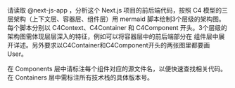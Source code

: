 请读取 @next-js-app ，分析这个 Next.js 项目的前后端代码，按照 C4 模型的三层架构（上下文层、容器层、组件层）用 mermaid 脚本绘制3个层级的架构图。每个脚本分别以 C4Context、C4Container 和 C4Component 开头。3个层级的架构图需体现层层深入的特征，例如可以将容器层中的前后端部分在 组件层中展开详述。另外要求以C4Container和C4Component开头的两张图里都要画User。

在 Components 层中请标注每个组件对应的源文件名，以便快速查找相关代码。在 Containers 层中需标注所有技术栈的具体版本号。

